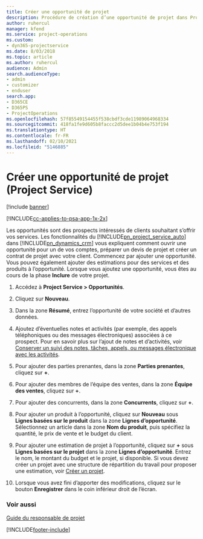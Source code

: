 ```yaml
---
title: Créer une opportunité de projet
description: Procédure de création d’une opportunité de projet dans Project Service
author: ruhercul
manager: kfend
ms.service: project-operations
ms.custom:
- dyn365-projectservice
ms.date: 8/03/2018
ms.topic: article
ms.author: ruhercul
audience: Admin
search.audienceType:
- admin
- customizer
- enduser
search.app:
- D365CE
- D365PS
- ProjectOperations
ms.openlocfilehash: 57f85549154455f538cbdf3cde11989064968334
ms.sourcegitcommit: 418fa1fe9d605b8faccc2d5dee1b04b4e753f194
ms.translationtype: HT
ms.contentlocale: fr-FR
ms.lasthandoff: 02/10/2021
ms.locfileid: "5146885"
---
```

# <a name="create-a-project-opportunity-project-service"></a>Créer une opportunité de projet (Project Service)

[!include [banner](../includes/psa-now-project-operations.md)]

[!INCLUDE[cc-applies-to-psa-app-1x-2x](../includes/cc-applies-to-psa-app-1x-2x.md)]

Les opportunités sont des prospects intéressés de clients souhaitant s’offrir vos services. Les fonctionnalités du [!INCLUDE[pn_project_service_auto](../includes/pn-project-service-auto.md)] dans [!INCLUDE[pn_dynamics_crm](../includes/pn-dynamics-crm.md)] vous expliquent comment ouvrir une opportunité pour un de vos comptes, préparer un devis de projet et créer un contrat de projet avec votre client. Commencez par ajouter une opportunité. Vous pouvez également ajouter des estimations pour des services et des produits à l’opportunité. Lorsque vous ajoutez une opportunité, vous êtes au cours de la phase **Inclure** de votre projet.  
  
1.  Accédez à **Project Service > Opportunités**.  
  
2.  Cliquez sur **Nouveau**.  
  
3.  Dans la zone **Résumé**, entrez l’opportunité de votre société et d’autres données.  
  
4.  Ajoutez d’éventuelles notes et activités (par exemple, des appels téléphoniques ou des messages électroniques) associées à ce prospect. Pour en savoir plus sur l’ajout de notes et d’activités, voir [Conserver un suivi des notes, tâches, appels, ou messages électronique avec les activités](https://docs.microsoft.com/dynamics365/customerengagement/on-premises/basics/work-with-activities).  
  
5.  Pour ajouter des parties prenantes, dans la zone **Parties prenantes**, cliquez sur **+**.  
  
6.  Pour ajouter des membres de l’équipe des ventes, dans la zone **Équipe des ventes**, cliquez sur **+**.  
  
7.  Pour ajouter des concurrents, dans la zone **Concurrents**, cliquez sur **+**.  
  
8.  Pour ajouter un produit à l’opportunité, cliquez sur **Nouveau** sous **Lignes basées sur le produit** dans la zone **Lignes d’opportunité**. Sélectionnez un article dans la zone **Nom du produit**, puis spécifiez la quantité, le prix de vente et le budget du client.  
  
9. Pour ajouter une estimation de projet à l’opportunité, cliquez sur **+** sous **Lignes basées sur le projet** dans la zone **Lignes d’opportunité**. Entrez le nom, le montant du budget et le projet, si disponible. Si vous devez créer un projet avec une structure de répartition du travail pour proposer une estimation, voir [Créer un projet](../psa/create-project.md).  
  
10. Lorsque vous avez fini d’apporter des modifications, cliquez sur le bouton **Enregistrer** dans le coin inférieur droit de l’écran.  
  
### <a name="see-also"></a>Voir aussi  
 [Guide du responsable de projet](../psa/account-manager-guide.md)


[!INCLUDE[footer-include](../includes/footer-banner.md)]